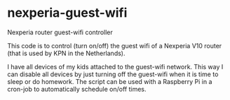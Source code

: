 # nexperia-guest-wifi
Nexperia router guest-wifi controller

This code is to control (turn on/off) the guest wifi of a Nexperia V10 router (that is used by KPN in the Netherlands).

I have all devices of my kids attached to the guest-wifi network. This way I can disable all devices by just turning off the guest-wifi when it is time to sleep or do homework. The script can be used with a Raspberry Pi in a cron-job to automatically schedule on/off times.
